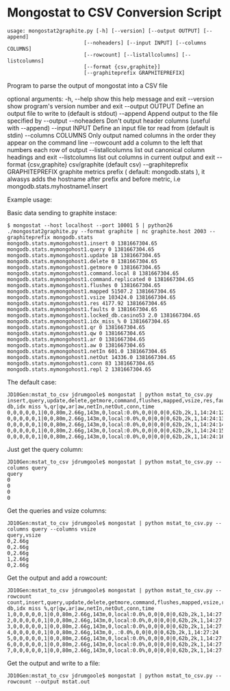 Mongostat to CSV Conversion Script
==================================

    usage: mongostat2graphite.py [-h] [--version] [--output OUTPUT] [--append]
                             [--noheaders] [--input INPUT] [--columns COLUMNS]
                             [--rowcount] [--listallcolumns] [--listcolumns]
                             [--format {csv,graphite}]
                             [--graphiteprefix GRAPHITEPREFIX]

Program to parse the output of mongostat into a CSV file

optional arguments:
  -h, --help            show this help message and exit
  --version             show program's version number and exit
  --output OUTPUT       Define an output file to write to (default is stdout)
  --append              Append output to the file specified by --output
  --noheaders           Don't output header columns (useful with --append)
  --input INPUT         Define an input file tor read from (default is stdin)
  --columns COLUMNS     Only output named columns in the order they appear on
                        the command line
  --rowcount            add a column to the left that numbers each row of
                        output
  --listallcolumns      list out canonical column headings and exit
  --listcolumns         list out columns in current output and exit
  --format {csv,graphite}
                        csv/graphite (default csv)
  --graphiteprefix GRAPHITEPREFIX
                        graphite metrics prefix ( default: mongodb.stats ), it
                        alwasys adds the hostname after prefix and before
                        metric, i.e mongodb.stats.myhostname1.insert

Example usage:

Basic data sending to graphite instace:

    $ mongostat --host localhost --port 10001 5 | python26 ./mongostat2graphite.py --format graphite | nc graphite.host 2003 --graphiteprefix mongodb.stats
	mongodb.stats.mymongohost1.insert 0 1381667304.65
    mongodb.stats.mymongohost1.query 0 1381667304.65
    mongodb.stats.mymongohost1.update 18 1381667304.65
    mongodb.stats.mymongohost1.delete 0 1381667304.65
    mongodb.stats.mymongohost1.getmore 0 1381667304.65
    mongodb.stats.mymongohost1.command.local 8 1381667304.65
    mongodb.stats.mymongohost1.command.replicated 0 1381667304.65
    mongodb.stats.mymongohost1.flushes 0 1381667304.65
    mongodb.stats.mymongohost1.mapped 51507.2 1381667304.65
    mongodb.stats.mymongohost1.vsize 103424.0 1381667304.65
    mongodb.stats.mymongohost1.res 4177.92 1381667304.65
    mongodb.stats.mymongohost1.faults 0 1381667304.65
    mongodb.stats.mymongohost1.locked_db.casino53 2.0 1381667304.65
    mongodb.stats.mymongohost1.idx_miss_% 0 1381667304.65
    mongodb.stats.mymongohost1.qr 0 1381667304.65
    mongodb.stats.mymongohost1.qw 0 1381667304.65
    mongodb.stats.mymongohost1.ar 0 1381667304.65
    mongodb.stats.mymongohost1.aw 0 1381667304.65
    mongodb.stats.mymongohost1.netIn 601.0 1381667304.65
    mongodb.stats.mymongohost1.netOut 14336.0 1381667304.65
    mongodb.stats.mymongohost1.conn 83 1381667304.65
    mongodb.stats.mymongohost1.repl 2 1381667304.65
	
The default case:

    JD10Gen:mstat_to_csv jdrumgoole$ mongostat | python mstat_to_csv.py 
    insert,query,update,delete,getmore,command,flushes,mapped,vsize,res,faults,locked db,idx miss %,qr|qw,ar|aw,netIn,netOut,conn,time
    0,0,0,0,0,1|0,0,80m,2.66g,143m,0,local:0.0%,0,0|0,0|0,62b,2k,1,14:24:12
    0,0,0,0,0,1|0,0,80m,2.66g,143m,0,local:0.0%,0,0|0,0|0,62b,2k,1,14:24:13
    0,0,0,0,0,1|0,0,80m,2.66g,143m,0,local:0.0%,0,0|0,0|0,62b,2k,1,14:24:14
    0,0,0,0,0,1|0,0,80m,2.66g,143m,0,local:0.0%,0,0|0,0|0,62b,2k,1,14:24:15
    0,0,0,0,0,1|0,0,80m,2.66g,143m,0,local:0.0%,0,0|0,0|0,62b,2k,1,14:24:16

Just get the query column:

    JD10Gen:mstat_to_csv jdrumgoole$ mongostat | python mstat_to_csv.py --columns query
    query
    0
    0
    0
    0

Get the queries and vsize columns:

    JD10Gen:mstat_to_csv jdrumgoole$ mongostat | python mstat_to_csv.py --columns query --columns vsize
    query,vsize
    0,2.66g
    0,2.66g
    0,2.66g
    1,2.66g
    0,2.66g

Get the output and add a rowcount:

    JD10Gen:mstat_to_csv jdrumgoole$ mongostat | python mstat_to_csv.py --rowcount
    count,insert,query,update,delete,getmore,command,flushes,mapped,vsize,res,faults,locked db,idx miss %,qr|qw,ar|aw,netIn,netOut,conn,time
    1,0,0,0,0,0,1|0,0,80m,2.66g,143m,0,local:0.0%,0,0|0,0|0,62b,2k,1,14:27:21
    2,0,0,0,0,0,1|0,0,80m,2.66g,143m,0,local:0.0%,0,0|0,0|0,62b,2k,1,14:27:22
    3,0,0,0,0,0,1|0,0,80m,2.66g,143m,0,local:0.0%,0,0|0,0|0,62b,2k,1,14:27:23
    4,0,0,0,0,0,1|0,0,80m,2.66g,143m,0,.:0.0%,0,0|0,0|0,62b,2k,1,14:27:24
    5,0,0,0,0,0,1|0,0,80m,2.66g,143m,0,local:0.0%,0,0|0,0|0,62b,2k,1,14:27:25
    6,0,0,0,0,0,1|0,0,80m,2.66g,143m,0,local:0.0%,0,0|0,0|0,62b,2k,1,14:27:26
    7,0,0,0,0,0,1|0,0,80m,2.66g,143m,0,local:0.0%,0,0|0,0|0,62b,2k,1,14:27:27

Get the output and write to a file:

    JD10Gen:mstat_to_csv jdrumgoole$ mongostat | python mstat_to_csv.py --rowcount --output mstat.out
